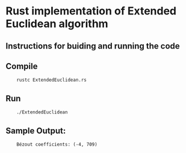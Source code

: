 # Rust implementation of Extended Euclidean algorithm


## Instructions for buiding and running the code

## Compile
```
    rustc ExtendedEuclidean.rs
```

## Run
```
    ./ExtendedEuclidean 
```

## Sample Output:
```
    Bézout coefficients: (-4, 709)
```